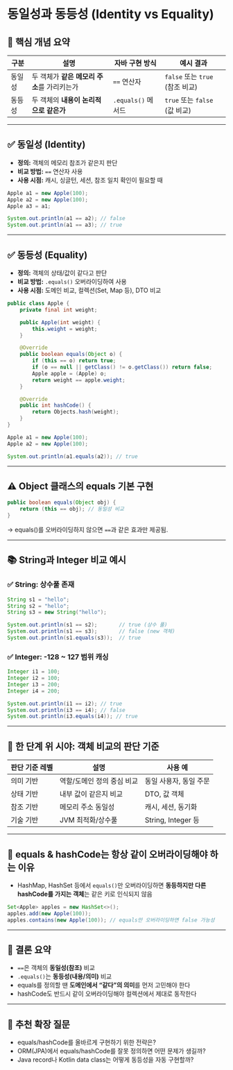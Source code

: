 # 동일성과 동등성 (Identity vs Equality)

## 📌 핵심 개념 요약

| 구분       | 설명                                    | 자바 구현 방식         | 예시 결과 |
|------------|-----------------------------------------|------------------------|-----------|
| 동일성     | 두 객체가 **같은 메모리 주소**를 가리키는가 | `==` 연산자              | `false` 또는 `true` (참조 비교) |
| 동등성     | 두 객체의 **내용이 논리적으로 같은가**      | `.equals()` 메서드       | `true` 또는 `false` (값 비교) |

---

## ✅ 동일성 (Identity)

- **정의:** 객체의 메모리 참조가 같은지 판단
- **비교 방법:** `==` 연산자 사용
- **사용 시점:** 캐시, 싱글턴, 세션, 참조 일치 확인이 필요할 때

```java
Apple a1 = new Apple(100);
Apple a2 = new Apple(100);
Apple a3 = a1;

System.out.println(a1 == a2); // false
System.out.println(a1 == a3); // true
```

---

## ✅ 동등성 (Equality)

- **정의:** 객체의 상태/값이 같다고 판단
- **비교 방법:** `.equals()` 오버라이딩하여 사용
- **사용 시점:** 도메인 비교, 컬렉션(Set, Map 등), DTO 비교

```java
public class Apple {
    private final int weight;

    public Apple(int weight) {
        this.weight = weight;
    }

    @Override
    public boolean equals(Object o) {
        if (this == o) return true;
        if (o == null || getClass() != o.getClass()) return false;
        Apple apple = (Apple) o;
        return weight == apple.weight;
    }

    @Override
    public int hashCode() {
        return Objects.hash(weight);
    }
}
```

```java
Apple a1 = new Apple(100);
Apple a2 = new Apple(100);

System.out.println(a1.equals(a2)); // true
```

---

## ⚠️ Object 클래스의 equals 기본 구현

```java
public boolean equals(Object obj) {
    return (this == obj); // 동일성 비교
}
```

→ equals()를 오버라이딩하지 않으면 `==`과 같은 효과만 제공됨.

---

## 📚 String과 Integer 비교 예시

### ✅ String: 상수풀 존재

```java
String s1 = "hello";
String s2 = "hello";
String s3 = new String("hello");

System.out.println(s1 == s2);       // true (상수 풀)
System.out.println(s1 == s3);       // false (new 객체)
System.out.println(s1.equals(s3));  // true
```

### ✅ Integer: -128 ~ 127 범위 캐싱

```java
Integer i1 = 100;
Integer i2 = 100;
Integer i3 = 200;
Integer i4 = 200;

System.out.println(i1 == i2); // true
System.out.println(i3 == i4); // false
System.out.println(i3.equals(i4)); // true
```

---

## 🧠 한 단계 위 시야: 객체 비교의 판단 기준

| 판단 기준 레벨 | 설명 | 사용 예 |
|----------------|------|---------|
| 의미 기반      | 역할/도메인 정의 중심 비교 | 동일 사용자, 동일 주문 |
| 상태 기반      | 내부 값이 같은지 비교 | DTO, 값 객체 |
| 참조 기반      | 메모리 주소 동일성 | 캐시, 세션, 동기화 |
| 기술 기반      | JVM 최적화/상수풀 | String, Integer 등 |

---

## 🎯 equals & hashCode는 항상 같이 오버라이딩해야 하는 이유

- HashMap, HashSet 등에서 `equals()`만 오버라이딩하면 **동등하지만 다른 hashCode를 가지는 객체**는 같은 키로 인식되지 않음

```java
Set<Apple> apples = new HashSet<>();
apples.add(new Apple(100));
apples.contains(new Apple(100)); // equals만 오버라이딩하면 false 가능성
```

---

## 📌 결론 요약

- `==`은 객체의 **동일성(참조)** 비교
- `.equals()`는 **동등성(내용/의미)** 비교
- equals를 정의할 땐 **도메인에서 “같다”의 의미**를 먼저 고민해야 한다
- hashCode도 반드시 같이 오버라이딩해야 컬렉션에서 제대로 동작한다

---

## 📎 추천 확장 질문

- equals/hashCode를 올바르게 구현하기 위한 전략은?
- ORM(JPA)에서 equals/hashCode를 잘못 정의하면 어떤 문제가 생길까?
- Java record나 Kotlin data class는 어떻게 동등성을 자동 구현할까?
